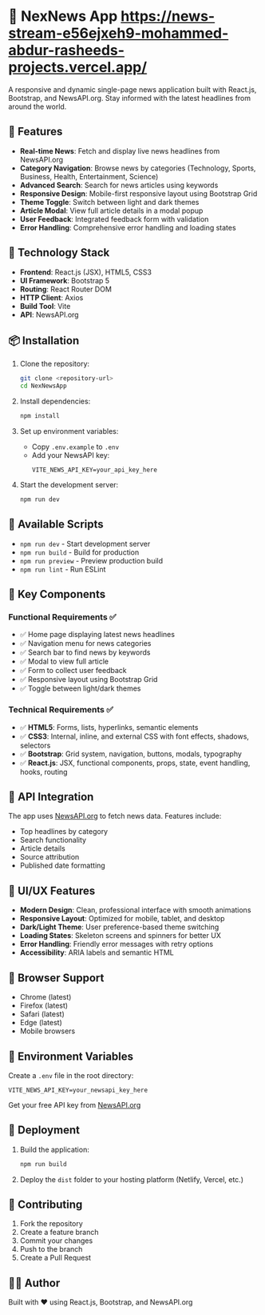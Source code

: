 # 📰 NexNews App https://news-stream-e56ejxeh9-mohammed-abdur-rasheeds-projects.vercel.app/

A responsive and dynamic single-page news application built with React.js, Bootstrap, and NewsAPI.org. Stay informed with the latest headlines from around the world.

## 🌟 Features

- **Real-time News**: Fetch and display live news headlines from NewsAPI.org
- **Category Navigation**: Browse news by categories (Technology, Sports, Business, Health, Entertainment, Science)
- **Advanced Search**: Search for news articles using keywords
- **Responsive Design**: Mobile-first responsive layout using Bootstrap Grid
- **Theme Toggle**: Switch between light and dark themes
- **Article Modal**: View full article details in a modal popup
- **User Feedback**: Integrated feedback form with validation
- **Error Handling**: Comprehensive error handling and loading states

## 🚀 Technology Stack

- **Frontend**: React.js (JSX), HTML5, CSS3
- **UI Framework**: Bootstrap 5
- **Routing**: React Router DOM
- **HTTP Client**: Axios
- **Build Tool**: Vite
- **API**: NewsAPI.org

## 📦 Installation

1. Clone the repository:
   ```bash
   git clone <repository-url>
   cd NexNewsApp
   ```

2. Install dependencies:
   ```bash
   npm install
   ```

3. Set up environment variables:
   - Copy `.env.example` to `.env`
   - Add your NewsAPI key:
     ```
     VITE_NEWS_API_KEY=your_api_key_here
     ```

4. Start the development server:
   ```bash
   npm run dev
   ```

## 🔧 Available Scripts

- `npm run dev` - Start development server
- `npm run build` - Build for production
- `npm run preview` - Preview production build
- `npm run lint` - Run ESLint



## 🎯 Key Components

### Functional Requirements ✅
- ✅ Home page displaying latest news headlines
- ✅ Navigation menu for news categories
- ✅ Search bar to find news by keywords
- ✅ Modal to view full article
- ✅ Form to collect user feedback
- ✅ Responsive layout using Bootstrap Grid
- ✅ Toggle between light/dark themes

### Technical Requirements ✅
- ✅ **HTML5**: Forms, lists, hyperlinks, semantic elements
- ✅ **CSS3**: Internal, inline, and external CSS with font effects, shadows, selectors
- ✅ **Bootstrap**: Grid system, navigation, buttons, modals, typography
- ✅ **React.js**: JSX, functional components, props, state, event handling, hooks, routing

## 🔗 API Integration

The app uses [NewsAPI.org](https://newsapi.org/) to fetch news data. Features include:
- Top headlines by category
- Search functionality
- Article details
- Source attribution
- Published date formatting

## 🎨 UI/UX Features

- **Modern Design**: Clean, professional interface with smooth animations
- **Responsive Layout**: Optimized for mobile, tablet, and desktop
- **Dark/Light Theme**: User preference-based theme switching
- **Loading States**: Skeleton screens and spinners for better UX
- **Error Handling**: Friendly error messages with retry options
- **Accessibility**: ARIA labels and semantic HTML

## 📱 Browser Support

- Chrome (latest)
- Firefox (latest)
- Safari (latest)
- Edge (latest)
- Mobile browsers

## 🔐 Environment Variables

Create a `.env` file in the root directory:

```env
VITE_NEWS_API_KEY=your_newsapi_key_here
```

Get your free API key from [NewsAPI.org](https://newsapi.org/)

## 🚀 Deployment

1. Build the application:
   ```bash
   npm run build
   ```

2. Deploy the `dist` folder to your hosting platform (Netlify, Vercel, etc.)

## 🤝 Contributing

1. Fork the repository
2. Create a feature branch
3. Commit your changes
4. Push to the branch
5. Create a Pull Request


## 👨‍💻 Author

Built with ❤️ using React.js, Bootstrap, and NewsAPI.org
